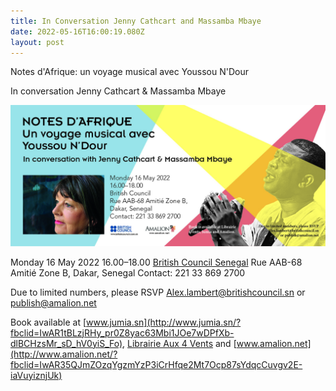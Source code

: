 ```yaml
---
title: In Conversation Jenny Cathcart and Massamba Mbaye
date: 2022-05-16T16:00:19.080Z
layout: post
---
```

Notes d'Afrique: un voyage musical avec Youssou N'Dour

In conversation Jenny Cathcart & Massamba Mbaye

![Notes d'Afrique: un voyage musical avec Youssou N'Dour](../uploads/cathcart_notes_flyer-16mai.jpg "Notes d'Afrique: un voyage musical avec Youssou N'Dour")

Monday 16 May 2022
16.00–18.00
[British Council Senegal](https://www.facebook.com/BritishCouncilSenegal/?__cft__[0]=AZVzsZsMmrNaJnIdLEFmOE5v-ebVIuntB2eFngcSCNtjzTqxdmRDTm2aI5wNwrS70vAT3j-ORShiBkZC_Opz1gwm28fdeg5F49mHK_upTk3Moyo4EBsdYSbQLq-DAechupczKAmuXsisfOIoHXuFy98mehtwVq01DwM4NsvYmnPK0-F3I4CLCDuTyZMZ9ghQsWI&__tn__=kK-R)
Rue AAB-68 Amitié Zone B,
Dakar, Senegal
Contact: 221 33 869 2700

Due to limited numbers, please RSVP Alex.lambert@britishcouncil.sn 
or publish@amalion.net

Book available at [www.jumia.sn](http://www.jumia.sn/?fbclid=IwAR1tBLzjRHy_pr0Z8yac63Mbi1JOe7wDPfXb-dlBCHzsMr_sD_hV0yiS_Fo), [Librairie Aux 4 Vents](https://www.facebook.com/Librairieaux4Vents/?__cft__[0]=AZVzsZsMmrNaJnIdLEFmOE5v-ebVIuntB2eFngcSCNtjzTqxdmRDTm2aI5wNwrS70vAT3j-ORShiBkZC_Opz1gwm28fdeg5F49mHK_upTk3Moyo4EBsdYSbQLq-DAechupczKAmuXsisfOIoHXuFy98mehtwVq01DwM4NsvYmnPK0-F3I4CLCDuTyZMZ9ghQsWI&__tn__=kK-R) and [www.amalion.net](http://www.amalion.net/?fbclid=IwAR35QJmZOzqYgzmYzP3iCrHfqe2Mt7Ocp87sYdqcCuvgv2E-iaVuyiznjUk)
